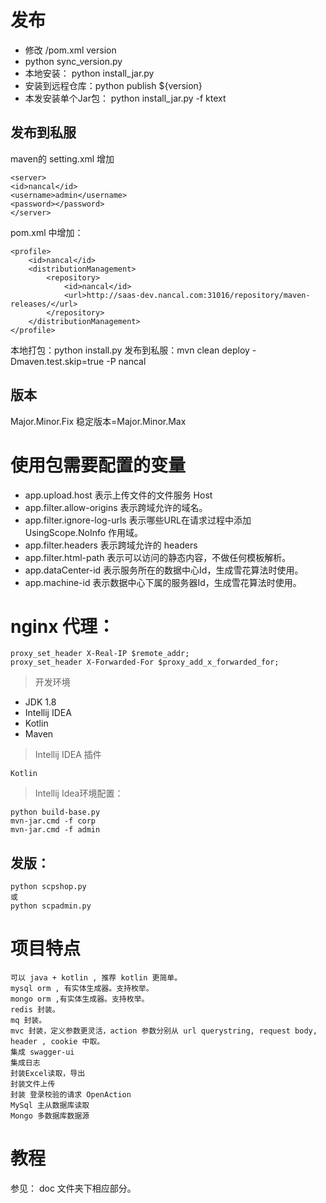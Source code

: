 
# 发布

- 修改 /pom.xml version
- python sync_version.py
- 本地安装： python install_jar.py  
- 安装到远程仓库：python publish ${version}
- 本发安装单个Jar包： python install_jar.py -f ktext


## 发布到私服
maven的 setting.xml 增加
```
<server>
<id>nancal</id>
<username>admin</username>
<password></password>
</server>
```

pom.xml 中增加：
```
<profile>
    <id>nancal</id>
    <distributionManagement>
        <repository>
            <id>nancal</id>
            <url>http://saas-dev.nancal.com:31016/repository/maven-releases/</url>
        </repository>
    </distributionManagement>
</profile>
```

本地打包：python install.py
发布到私服：mvn clean deploy -Dmaven.test.skip=true -P nancal

## 版本

Major.Minor.Fix
稳定版本=Major.Minor.Max


# 使用包需要配置的变量

- app.upload.host 表示上传文件的文件服务 Host
- app.filter.allow-origins 表示跨域允许的域名。
- app.filter.ignore-log-urls 表示哪些URL在请求过程中添加 UsingScope.NoInfo 作用域。
- app.filter.headers 表示跨域允许的 headers
- app.filter.html-path 表示可以访问的静态内容，不做任何模板解析。
- app.dataCenter-id 表示服务所在的数据中心Id，生成雪花算法时使用。
- app.machine-id 表示数据中心下属的服务器Id，生成雪花算法时使用。

# nginx 代理：

```
proxy_set_header X-Real-IP $remote_addr;
proxy_set_header X-Forwarded-For $proxy_add_x_forwarded_for;
```



>开发环境

- JDK 1.8
- Intellij IDEA
- Kotlin
- Maven

>Intellij IDEA 插件
    
    Kotlin
    
>Intellij Idea环境配置：
    
    python build-base.py
    mvn-jar.cmd -f corp
    mvn-jar.cmd -f admin
 
## 发版：
    
    python scpshop.py
    或
    python scpadmin.py
 
# 项目特点

    可以 java + kotlin , 推荐 kotlin 更简单。
    mysql orm , 有实体生成器。支持枚举。
    mongo orm ,有实体生成器。支持枚举。
    redis 封装。
    mq 封装。
    mvc 封装，定义参数更灵活，action 参数分别从 url querystring, request body, header , cookie 中取。
    集成 swagger-ui
    集成日志
    封装Excel读取，导出
    封装文件上传
    封装 登录校验的请求 OpenAction
    MySql 主从数据库读取
    Mongo 多数据库数据源
    
# 教程

参见： doc 文件夹下相应部分。




